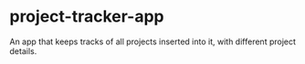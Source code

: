 # project-tracker-app
An app that keeps tracks of all projects inserted into it, with different project details.
